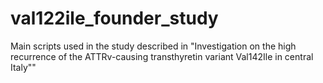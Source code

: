 # val122ile_founder_study
Main scripts used in the study described in "Investigation on the high recurrence of the ATTRv-causing transthyretin variant Val142Ile in central Italy""
